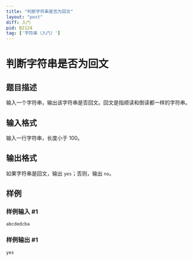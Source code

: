 ```yaml
---
title: "判断字符串是否为回文"
layout: "post"
diff: 入门
pid: B2124
tag: ['字符串（入门）']
---
```

# 判断字符串是否为回文
## 题目描述

输入一个字符串，输出该字符串是否回文。回文是指顺读和倒读都一样的字符串。
## 输入格式

输入一行字符串，长度小于 $100$。
## 输出格式

如果字符串是回文，输出 `yes`；否则，输出 `no`。
## 样例

### 样例输入 #1
```
abcdedcba
```
### 样例输出 #1
```
yes
```
